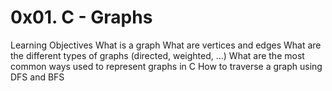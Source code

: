 # 0x01. C - Graphs

Learning Objectives
    What is a graph
    What are vertices and edges
    What are the different types of graphs (directed, weighted, …)
    What are the most common ways used to represent graphs in C
    How to traverse a graph using DFS and BFS

